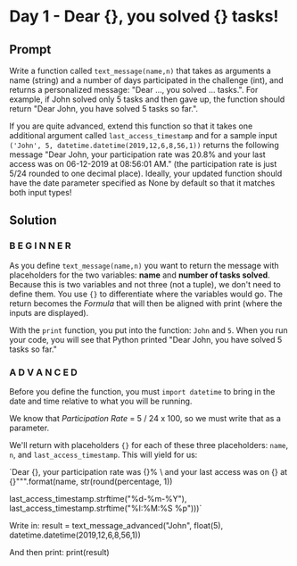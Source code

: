 # Day 1 - Dear {}, you solved {} tasks!

## Prompt

Write a function called `text_message(name,n)` that takes as arguments a name (string) and a number of days participated in the challenge (int), and returns a personalized message: "Dear ..., you solved ... tasks.". For example, if John solved only 5 tasks and then gave up, the function should return "Dear John, you have solved 5 tasks so far.".

If you are quite advanced, extend this function so that it takes one additional argument called `last_access_timestamp` and for a sample input `('John', 5, datetime.datetime(2019,12,6,8,56,1))` returns the following message "Dear John, your participation rate was 20.8% and your last access was on 06-12-2019 at 08:56:01 AM." (the participation rate is just 5/24 rounded to one decimal place). Ideally, your updated function should have the date parameter specified as None by default so that it matches both input types!

## Solution

### B E G I N N E R
As you define `text_message(name,n)` you want to return the message with placeholders for the two variables: **name** and **number of tasks solved**. Because this is two variables and not three (not a tuple), we don't need to define them. You use `{}` to differentiate where the variables would go. The return becomes the *Formula* that will then be aligned with print (where the inputs are displayed).

With the `print` function, you put into the function: `John` and `5`. When you run your code, you will see that Python printed "Dear John, you have solved 5 tasks so far."

### A D V A N C E D

Before you define the function, you must `import datetime` to bring in the date and time relative to what you will be running.

We know that *Participation Rate* = 5 / 24 x 100, so we must write that as a parameter.

We'll return with placeholders `{}` for each of these three placeholders: `name`, `n`, and `last_access_timestamp`. This will yield for us: 

`Dear {}, your participation rate was {}% \ and your last access was on {} at {}""".format(name, str(round(percentage, 1))
 
  last_access_timestamp.strftime("%d-%m-%Y"), 
  last_access_timestamp.strftime("%I:%M:%S %p")))`

Write in: result = text_message_advanced("John", float(5), datetime.datetime(2019,12,6,8,56,1))

And then print:
print(result)

